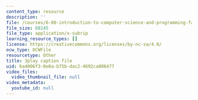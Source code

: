 ```yaml
---
content_type: resource
description: ''
file: /courses/6-00-introduction-to-computer-science-and-programming-fall-2008/6a4006f30e6ab75bdac24692ca006477_tuRYbBvOMRo.srt
file_size: 68145
file_type: application/x-subrip
learning_resource_types: []
license: https://creativecommons.org/licenses/by-nc-sa/4.0/
ocw_type: OCWFile
resourcetype: Other
title: 3play caption file
uid: 6a4006f3-0e6a-b75b-dac2-4692ca006477
video_files:
  video_thumbnail_file: null
video_metadata:
  youtube_id: null
---
```

